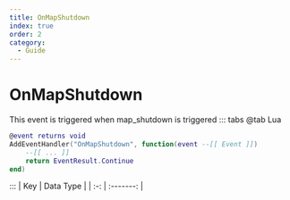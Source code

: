 ```yaml
---
title: OnMapShutdown
index: true
order: 2
category:
  - Guide
---
```


# OnMapShutdown
This event is triggered when map_shutdown is triggered
::: tabs
@tab Lua
```lua
@event returns void
AddEventHandler("OnMapShutdown", function(event --[[ Event ]])
    --[[ ... ]]
    return EventResult.Continue
end)
```

:::
| Key | Data Type |
| :-: | :-------: |
